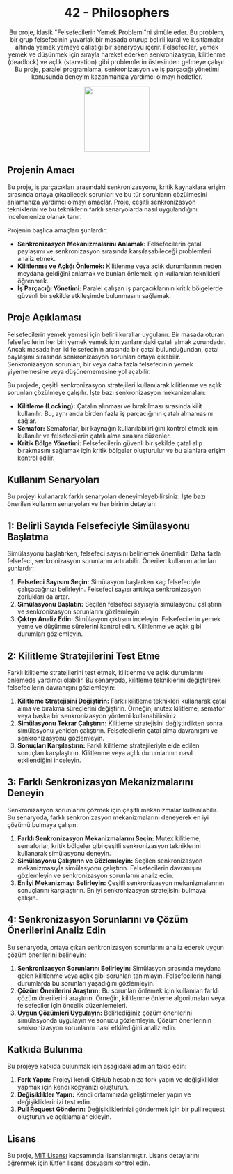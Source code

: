 <!-- Proje Başlığı -->
<h1 align="center">42 - Philosophers</h1>

<!-- Proje Açıklaması -->
<p align="center">
  Bu proje, klasik "Felsefecilerin Yemek Problemi"ni simüle eder. Bu problem, bir grup felsefecinin yuvarlak bir masada oturup belirli kural ve kısıtlamalar altında yemek yemeye çalıştığı bir senaryoyu içerir. Felsefeciler, yemek yemek ve düşünmek için sırayla hareket ederken senkronizasyon, kilitlenme (deadlock) ve açlık (starvation) gibi problemlerin üstesinden gelmeye çalışır. Bu proje, paralel programlama, senkronizasyon ve iş parçacığı yönetimi konusunda deneyim kazanmanıza yardımcı olmayı hedefler.
</p>

<!-- Proje Logosu veya Görseli -->
<p align="center">
  <a target="blank"><img src="https://i.hizliresim.com/xtvqc35.png" height="150" width="150" /></a>
</p>

<!-- Projenin Amacı -->
## Projenin Amacı
<p>
  Bu proje, iş parçacıkları arasındaki senkronizasyonu, kritik kaynaklara erişim sırasında ortaya çıkabilecek sorunları ve bu tür sorunların çözülmesini anlamanıza yardımcı olmayı amaçlar. Proje, çeşitli senkronizasyon tekniklerini ve bu tekniklerin farklı senaryolarda nasıl uygulandığını incelemenize olanak tanır.
</p>

<p>Projenin başlıca amaçları şunlardır:</p>
<ul>
  <li><strong>Senkronizasyon Mekanizmalarını Anlamak:</strong> Felsefecilerin çatal paylaşımı ve senkronizasyon sırasında karşılaşabileceği problemleri analiz etmek.</li>
  <li><strong>Kilitlenme ve Açlığı Önlemek:</strong> Kilitlenme veya açlık durumlarının neden meydana geldiğini anlamak ve bunları önlemek için kullanılan teknikleri öğrenmek.</li>
  <li><strong>İş Parçacığı Yönetimi:</strong> Paralel çalışan iş parçacıklarının kritik bölgelerde güvenli bir şekilde etkileşimde bulunmasını sağlamak.</li>
</ul>

<!-- Proje Açıklaması -->
## Proje Açıklaması
<p>
  Felsefecilerin yemek yemesi için belirli kurallar uygulanır. Bir masada oturan felsefecilerin her biri yemek yemek için yanlarındaki çatalı almak zorundadır. Ancak masada her iki felsefecinin arasında bir çatal bulunduğundan, çatal paylaşımı sırasında senkronizasyon sorunları ortaya çıkabilir. Senkronizasyon sorunları, bir veya daha fazla felsefecinin yemek yiyememesine veya düşünememesine yol açabilir.
</p>

<p>Bu projede, çeşitli senkronizasyon stratejileri kullanılarak kilitlenme ve açlık sorunları çözülmeye çalışılır. İşte bazı senkronizasyon mekanizmaları:</p>
<ul>
  <li><strong>Kilitleme (Locking):</strong> Çatalın alınması ve bırakılması sırasında kilit kullanılır. Bu, aynı anda birden fazla iş parçacığının çatalı almamasını sağlar.</li>
  <li><strong>Semafor:</strong> Semaforlar, bir kaynağın kullanılabilirliğini kontrol etmek için kullanılır ve felsefecilerin çatalı alma sırasını düzenler.</li>
  <li><strong>Kritik Bölge Yönetimi:</strong> Felsefecilerin güvenli bir şekilde çatal alıp bırakmasını sağlamak için kritik bölgeler oluşturulur ve bu alanlara erişim kontrol edilir.</li>
</ul>

<!-- Kullanım Senaryoları -->
## Kullanım Senaryoları
<p>Bu projeyi kullanarak farklı senaryoları deneyimleyebilirsiniz. İşte bazı önerilen kullanım senaryoları ve her birinin detayları:</p>

## 1: Belirli Sayıda Felsefeciyle Simülasyonu Başlatma
Simülasyonu başlatırken, felsefeci sayısını belirlemek önemlidir. Daha fazla felsefeci, senkronizasyon sorunlarını artırabilir. Önerilen kullanım adımları şunlardır:

1. **Felsefeci Sayısını Seçin:** Simülasyon başlarken kaç felsefeciyle çalışacağınızı belirleyin. Felsefeci sayısı arttıkça senkronizasyon zorlukları da artar.
2. **Simülasyonu Başlatın:** Seçilen felsefeci sayısıyla simülasyonu çalıştırın ve senkronizasyon sorunlarını gözlemleyin.
3. **Çıktıyı Analiz Edin:** Simülasyon çıktısını inceleyin. Felsefecilerin yemek yeme ve düşünme sürelerini kontrol edin. Kilitlenme ve açlık gibi durumları gözlemleyin.

## 2: Kilitleme Stratejilerini Test Etme
Farklı kilitleme stratejilerini test etmek, kilitlenme ve açlık durumlarını önlemede yardımcı olabilir. Bu senaryoda, kilitleme tekniklerini değiştirerek felsefecilerin davranışını gözlemleyin:

1. **Kilitleme Stratejisini Değiştirin:** Farklı kilitleme teknikleri kullanarak çatal alma ve bırakma süreçlerini değiştirin. Örneğin, mutex kilitleme, semafor veya başka bir senkronizasyon yöntemi kullanabilirsiniz.
2. **Simülasyonu Tekrar Çalıştırın:** Kilitleme stratejisini değiştirdikten sonra simülasyonu yeniden çalıştırın. Felsefecilerin çatal alma davranışını ve senkronizasyonu gözlemleyin.
3. **Sonuçları Karşılaştırın:** Farklı kilitleme stratejileriyle elde edilen sonuçları karşılaştırın. Kilitlenme veya açlık durumlarının nasıl etkilendiğini inceleyin.

## 3: Farklı Senkronizasyon Mekanizmalarını Deneyin
Senkronizasyon sorunlarını çözmek için çeşitli mekanizmalar kullanılabilir. Bu senaryoda, farklı senkronizasyon mekanizmalarını deneyerek en iyi çözümü bulmaya çalışın:

1. **Farklı Senkronizasyon Mekanizmalarını Seçin:** Mutex kilitleme, semaforlar, kritik bölgeler gibi çeşitli senkronizasyon tekniklerini kullanarak simülasyonu deneyin.
2. **Simülasyonu Çalıştırın ve Gözlemleyin:** Seçilen senkronizasyon mekanizmasıyla simülasyonu çalıştırın. Felsefecilerin davranışını gözlemleyin ve senkronizasyon sorunlarını analiz edin.
3. **En İyi Mekanizmayı Belirleyin:** Çeşitli senkronizasyon mekanizmalarının sonuçlarını karşılaştırın. En iyi senkronizasyon stratejisini bulmaya çalışın.

## 4: Senkronizasyon Sorunlarını ve Çözüm Önerilerini Analiz Edin
Bu senaryoda, ortaya çıkan senkronizasyon sorunlarını analiz ederek uygun çözüm önerilerini belirleyin:

1. **Senkronizasyon Sorunlarını Belirleyin:** Simülasyon sırasında meydana gelen kilitlenme veya açlık gibi sorunları tanımlayın. Felsefecilerin hangi durumlarda bu sorunları yaşadığını gözlemleyin.
2. **Çözüm Önerilerini Araştırın:** Bu sorunları önlemek için kullanılan farklı çözüm önerilerini araştırın. Örneğin, kilitlenme önleme algoritmaları veya felsefeciler için öncelik düzenlemeleri.
3. **Uygun Çözümleri Uygulayın:** Belirlediğiniz çözüm önerilerini simülasyonda uygulayın ve sonucu gözlemleyin. Çözüm önerilerinin senkronizasyon sorunlarını nasıl etkilediğini analiz edin.

<!-- Katkıda Bulunma -->
## Katkıda Bulunma
<p>Bu projeye katkıda bulunmak için aşağıdaki adımları takip edin:</p>
<ol>
  <li><strong>Fork Yapın:</strong> Projeyi kendi GitHub hesabınıza fork yapın ve değişiklikler yapmak için kendi kopyanızı oluşturun.</li>
  <li><strong>Değişiklikler Yapın:</strong> Kendi ortamınızda geliştirmeler yapın ve değişikliklerinizi test edin.</li>
  <li><strong>Pull Request Gönderin:</strong> Değişikliklerinizi göndermek için bir pull request oluşturun ve açıklamalar ekleyin.</li>
</ol>

<!-- Lisans -->
## Lisans
<p>Bu proje, <a href="LICENSE">MIT Lisansı</a> kapsamında lisanslanmıştır. Lisans detaylarını öğrenmek için lütfen lisans dosyasını kontrol edin.</p>
